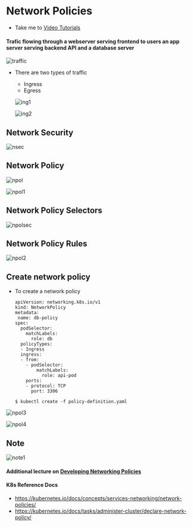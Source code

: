 # Network Policies
  - Take me to [Video Tutorials](https://kodekloud.com/topic/network-policies-3/)
  
#### Trafic flowing through a webserver serving frontend to users an app server serving backend API and a database server

  ![traffic](traffic.PNG)
  
- There are two types of traffic
  - Ingress
  - Egress
  
   ![ing1](ing1.PNG)
  
   ![ing2](ing2.PNG)
  
## Network Security

  ![nsec](nsec.PNG)
  
## Network Policy

  ![npol](npol.PNG)
  
  ![npol1](npol1.PNG)
  
## Network Policy Selectors
  
  ![npolsec](npolsec.PNG)
  
## Network Policy Rules

  ![npol2](npol2.PNG)
  
## Create network policy
 
- To create a network policy
  ```
  apiVersion: networking.k8s.io/v1
  kind: NetworkPolicy
  metadata:
   name: db-policy
  spec:
    podSelector:
      matchLabels:
        role: db
    policyTypes:
    - Ingress
    ingress:
    - from:
      - podSelector:
          matchLabels:
            role: api-pod
      ports:
      - protocol: TCP
        port: 3306
  ```
  
  ```
  $ kubectl create -f policy-definition.yaml
  ```
  
 ![npol3](npol3.PNG)
 
 ![npol4](npol4.PNG)
  
## Note
 
 ![note1](note1.PNG)
 
#### Additional lecture on [Developing Networking Policies](https://kodekloud.com/topic/developing-network-policies/)

#### K8s Reference Docs
- https://kubernetes.io/docs/concepts/services-networking/network-policies/
- https://kubernetes.io/docs/tasks/administer-cluster/declare-network-policy/
 
  
  
  
  
